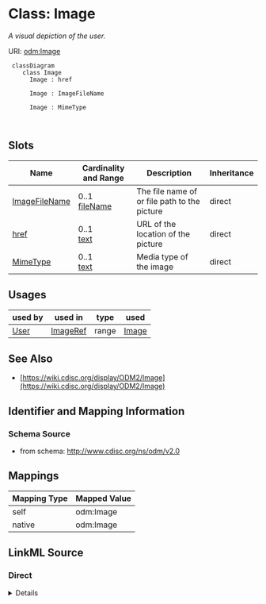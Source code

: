 # Class: Image


_A visual depiction of the user._





URI: [odm:Image](http://www.cdisc.org/ns/odm/v2.0/Image)



```mermaid
 classDiagram
    class Image
      Image : href
        
      Image : ImageFileName
        
      Image : MimeType
        
      
```




<!-- no inheritance hierarchy -->


## Slots

| Name | Cardinality and Range | Description | Inheritance |
| ---  | --- | --- | --- |
| [ImageFileName](ImageFileName.md) | 0..1 <br/> [fileName](fileName.md) | The file name of or file path to the picture | direct |
| [href](href.md) | 0..1 <br/> [text](text.md) | URL of the location of the picture | direct |
| [MimeType](MimeType.md) | 0..1 <br/> [text](text.md) | Media type of the image | direct |





## Usages

| used by | used in | type | used |
| ---  | --- | --- | --- |
| [User](User.md) | [ImageRef](ImageRef.md) | range | [Image](Image.md) |






## See Also

* [https://wiki.cdisc.org/display/ODM2/Image](https://wiki.cdisc.org/display/ODM2/Image)

## Identifier and Mapping Information







### Schema Source


* from schema: http://www.cdisc.org/ns/odm/v2.0





## Mappings

| Mapping Type | Mapped Value |
| ---  | ---  |
| self | odm:Image |
| native | odm:Image |





## LinkML Source

<!-- TODO: investigate https://stackoverflow.com/questions/37606292/how-to-create-tabbed-code-blocks-in-mkdocs-or-sphinx -->

### Direct

<details>
```yaml
name: Image
description: A visual depiction of the user.
from_schema: http://www.cdisc.org/ns/odm/v2.0
see_also:
- https://wiki.cdisc.org/display/ODM2/Image
slots:
- ImageFileName
- href
- MimeType
slot_usage:
  ImageFileName:
    name: ImageFileName
    description: The file name of or file path to the picture
    comments:
    - 'Conditional

      range:fileName

      Either IamgeFileName or href must be present.'
    domain_of:
    - Image
    range: fileName
  href:
    name: href
    description: URL of the location of the picture
    comments:
    - 'Conditional

      range:text

      Either ImageFileName or href must be present.'
    domain_of:
    - Leaf
    - Include
    - ExternalCodeLib
    - Image
    - Coding
    range: text
  MimeType:
    name: MimeType
    description: Media type of the image
    comments:
    - 'Optional

      range:text

      Use of MimeType from the IANA list: http://www.iana.org/assignments/media-types/media-types.xhtml
      is recommended.'
    domain_of:
    - Image
    range: text
class_uri: odm:Image

```
</details>

### Induced

<details>
```yaml
name: Image
description: A visual depiction of the user.
from_schema: http://www.cdisc.org/ns/odm/v2.0
see_also:
- https://wiki.cdisc.org/display/ODM2/Image
slot_usage:
  ImageFileName:
    name: ImageFileName
    description: The file name of or file path to the picture
    comments:
    - 'Conditional

      range:fileName

      Either IamgeFileName or href must be present.'
    domain_of:
    - Image
    range: fileName
  href:
    name: href
    description: URL of the location of the picture
    comments:
    - 'Conditional

      range:text

      Either ImageFileName or href must be present.'
    domain_of:
    - Leaf
    - Include
    - ExternalCodeLib
    - Image
    - Coding
    range: text
  MimeType:
    name: MimeType
    description: Media type of the image
    comments:
    - 'Optional

      range:text

      Use of MimeType from the IANA list: http://www.iana.org/assignments/media-types/media-types.xhtml
      is recommended.'
    domain_of:
    - Image
    range: text
attributes:
  ImageFileName:
    name: ImageFileName
    description: The file name of or file path to the picture
    comments:
    - 'Conditional

      range:fileName

      Either IamgeFileName or href must be present.'
    from_schema: http://www.cdisc.org/ns/odm/v2.0
    rank: 1000
    alias: ImageFileName
    owner: Image
    domain_of:
    - Image
    range: fileName
  href:
    name: href
    description: URL of the location of the picture
    comments:
    - 'Conditional

      range:text

      Either ImageFileName or href must be present.'
    from_schema: http://www.cdisc.org/ns/odm/v2.0
    rank: 1000
    alias: href
    owner: Image
    domain_of:
    - Leaf
    - Include
    - ExternalCodeLib
    - Image
    - Coding
    range: text
  MimeType:
    name: MimeType
    description: Media type of the image
    comments:
    - 'Optional

      range:text

      Use of MimeType from the IANA list: http://www.iana.org/assignments/media-types/media-types.xhtml
      is recommended.'
    from_schema: http://www.cdisc.org/ns/odm/v2.0
    rank: 1000
    alias: MimeType
    owner: Image
    domain_of:
    - Image
    range: text
class_uri: odm:Image

```
</details>